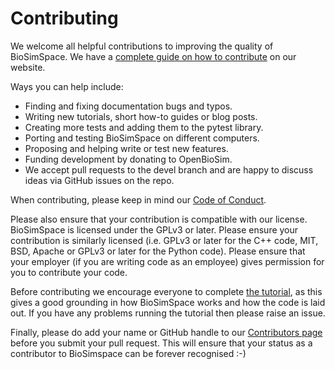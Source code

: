 # Contributing

We welcome all helpful contributions to improving the quality of BioSimSpace. We have a
[complete guide on how to contribute](https://biosimspace.openbiosim.org/contributing/index.html)
on our website.

Ways you can help include:

* Finding and fixing documentation bugs and typos.
* Writing new tutorials, short how-to guides or blog posts.
* Creating more tests and adding them to the pytest library.
* Porting and testing BioSimSpace on different computers.
* Proposing and helping write or test new features.
* Funding development by donating to OpenBioSim.
* We accept pull requests to the devel branch and are happy to discuss ideas via GitHub issues on the repo.

When contributing, please keep in mind our [Code of Conduct](https://biosimspace.openbiosim.org/code_of_conduct.html).

Please also ensure that your contribution is compatible with our license. BioSimSpace is licensed under the GPLv3 or later. 
Please ensure your contribution is similarly licensed (i.e. GPLv3 or later for the C++ code, MIT, BSD, Apache or GPLv3 or 
later for the Python code). Please ensure that your employer (if you are writing code as an employee) gives permission 
for you to contribute your code.

Before contributing we encourage everyone to complete [the tutorial](https://biosimspace.openbiosim.org/tutorial/index.html), 
as this gives a good grounding in how BioSimSpace works and how the code is laid out. If you have any problems running 
the tutorial then please raise an issue.

Finally, please do add your name or GitHub handle to our [Contributors page](https://biosimspace.openbiosim.org/contributors.html) 
before you submit your pull request. This will ensure that your status as a contributor to BioSimspace can be forever recognised :-)
